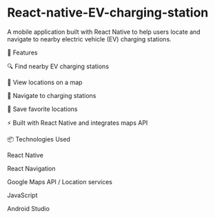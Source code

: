 # React-native-EV-charging-station
A mobile application built with React Native to help users locate and navigate to nearby electric vehicle (EV) charging stations.

📱 Features

🔍 Find nearby EV charging stations

📍 View locations on a map

🧭 Navigate to charging stations

💾 Save favorite locations 

⚡ Built with React Native and integrates maps API

📦 Technologies Used

React Native

React Navigation

Google Maps API / Location services

JavaScript

Android Studio 
